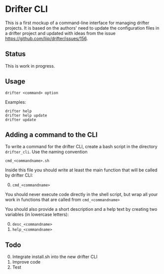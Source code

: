 Drifter CLI
===========

This is a first mockup of a command-line interface for managing drifter projects. It is based on the authors' need to update the configuration files in a drifter project and updated with ideas from the issue https://github.com/liip/drifter/issues/156.

Status
------
This is work in progress.

Usage
-----

    drifter <command> option

Examples:

    drifter help
    drifter help update
    drifter update

Adding a command to the CLI
---------------------------

To write a command for the drifter CLI, create a bash script in the directory `drifter_cli`. Use the naming convention

    cmd_<commandname>.sh

Inside this file you should write at least the main function that will be called by drifter CLI:

0. `cmd_<commandname>`

You should never execute code directly in the shell script, but wrap all your work in functions that are called from `cmd_<commandname>`

You should also provide a short description and a help text by creating two variables (in lowercase letters):

0. `desc_<commandname>`
0. `help_<commandname>`

Todo
----

0. Integrate install.sh into the new drifter CLI
0. Improve code
0. Test
